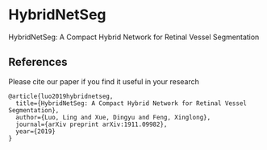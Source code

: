 # HybridNetSeg
HybridNetSeg: A Compact Hybrid Network for Retinal Vessel Segmentation

## References

Please cite our paper if you find it useful in your research

```
@article{luo2019hybridnetseg,
  title={HybridNetSeg: A Compact Hybrid Network for Retinal Vessel Segmentation},
  author={Luo, Ling and Xue, Dingyu and Feng, Xinglong},
  journal={arXiv preprint arXiv:1911.09982},
  year={2019}
}
```
